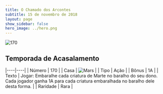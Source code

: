 ```yaml
---
title: O Chamado dos Arcontes
subtitle: 15 de novembro de 2018
layout: page
show_sidebar: false
hero_image: ../hero.png
---
```


![170](https://cdn.keyforgegame.com/media/card_front/pt/341_170_6C5MPJVJ5G9R_pt.png)

## Temporada de Acasalamento

|----|----|
| Número | 170 |
| Casa | ![Mars](https://archonarcana.com/images/thumb/d/de/Mars.png/22px-Mars.png "Marte") |
| Tipo | Ação |
| Bônus | 1A |
| Texto | Jogar: Embaralhe cada criatura de Marte no baralho do seu dono. Cada jogador ganha 1A para cada criatura embaralhada no baralho dele desta forma. |
| Raridade | Rara |
